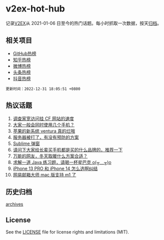 # v2ex-hot-hub

 记录[V2EX](https://www.v2ex.com/)从 2021-01-06 日至今的热门话题。每小时抓取一次数据，按天[归档](archives)。
 
 ## 相关项目

- [GitHub热榜](https://github.com/snaildev/github-hot-hub)
- [知乎热榜](https://github.com/snaildev/zhihu-hot-hub)
- [微博热榜](https://github.com/snaildev/weibo-hot-hub)
- [头条热榜](https://github.com/snaildev/toutiao-hot-hub)
- [抖音热榜](https://github.com/snaildev/douyin-hot-hub)


 `更新时间：2022-12-31 18:05:51 +0800`

## 热议话题

1. [调查家宽访问挂 CF 网站的速度](https://www.v2ex.com/t/905693)
1. [大家一般会同时使用几个手机？](https://www.v2ex.com/t/905682)
1. [苹果的新系统 ventura 真的烂哦](https://www.v2ex.com/t/905655)
1. [服务器被打了，有没有预防的方案](https://www.v2ex.com/t/905662)
1. [Sublime 弹窗](https://www.v2ex.com/t/905745)
1. [请问下大家给长辈买手机都是买的什么品牌的，推荐一下](https://www.v2ex.com/t/905758)
1. [万能的网友，冬天取暖什么方案合适？](https://www.v2ex.com/t/905674)
1. [求解一道 Java 练习题，请喝一杯星巴克 o(╥﹏╥)o](https://www.v2ex.com/t/905654)
1. [iPhone 13 PRO 和 iPhone 14 怎么选啊纠结](https://www.v2ex.com/t/905652)
1. [网易邮箱大师 mac 版支持 m1 了](https://www.v2ex.com/t/905746)

## 历史归档

[archives](archives)

## License

See the [LICENSE](LICENSE) file for license rights and limitations (MIT).
